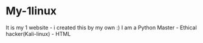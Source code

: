 # My-1linux
It is my 1 website - i created this by my own :)
I am a Python Master - Ethical hacker(Kali-linux) - HTML

